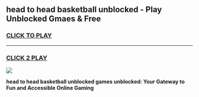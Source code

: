 
## head to head basketball unblocked - Play Unblocked Gmaes & Free
<h3>
<a href="https://news.freeplayer.one?title=head_to_head_basketball_unblocked&ref=16F">CLICK TO PLAY</a></h3>
<hr>

<h3>
<a href="https://news.freeplayer.one?title=head_to_head_basketball_unblocked&ref=16F">CLICK 2 PLAY</a>
  
</h3>

<a href="https://news.freeplayer.one?title=head_to_head_basketball_unblocked&ref=16F/"><img src="https://clearcache.store/games.png"></a>


**head to head basketball unblocked games unblocked: Your Gateway to Fun and Accessible Online Gaming**
